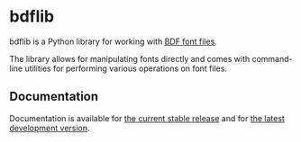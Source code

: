 bdflib
======

bdflib is a Python library for working with [BDF font files][bdf].

The library allows for manipulating fonts directly and comes with
command-line utilities for performing various operations on font files.

[bdf]: http://en.wikipedia.org/wiki/BDF_%28Glyph_Bitmap_Distribution_Format%29


Documentation
-------------

Documentation is available for [the current stable release][stable]
and for [the latest development version][latest].

[stable]: https://bdflib.readthedocs.io/en/stable/
[latest]: https://bdflib.readthedocs.io/en/latest/
